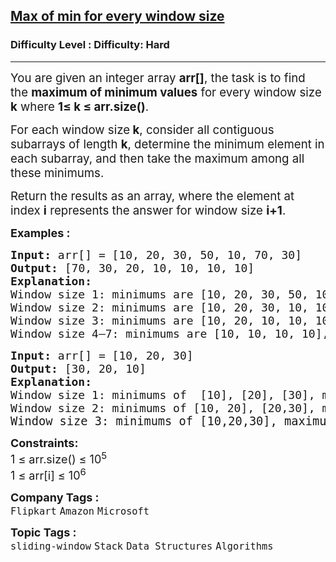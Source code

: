 <h2><a href="https://www.geeksforgeeks.org/problems/maximum-of-minimum-for-every-window-size3453/1?timeMachineDate=2025-09-22">Max of min for every window size</a></h2><h3>Difficulty Level : Difficulty: Hard</h3><hr><div class="problems_problem_content__Xm_eO"><p><span style="font-size: 14pt;">You are given an integer array <strong>arr[]</strong>, the&nbsp;<span style="font-family: -apple-system, BlinkMacSystemFont, 'Segoe UI', Roboto, Oxygen, Ubuntu, Cantarell, 'Open Sans', 'Helvetica Neue', sans-serif;">task is to find the </span><strong style="font-family: -apple-system, BlinkMacSystemFont, 'Segoe UI', Roboto, Oxygen, Ubuntu, Cantarell, 'Open Sans', 'Helvetica Neue', sans-serif;" data-start="338" data-end="367">maximum of minimum values</strong><span style="font-family: -apple-system, BlinkMacSystemFont, 'Segoe UI', Roboto, Oxygen, Ubuntu, Cantarell, 'Open Sans', 'Helvetica Neue', sans-serif;"> for every window size <strong>k</strong> </span><span style="font-family: -apple-system, BlinkMacSystemFont, 'Segoe UI', Roboto, Oxygen, Ubuntu, Cantarell, 'Open Sans', 'Helvetica Neue', sans-serif;">where&nbsp;</span><span style="font-family: -apple-system, BlinkMacSystemFont, 'Segoe UI', Roboto, Oxygen, Ubuntu, Cantarell, 'Open Sans', 'Helvetica Neue', sans-serif;"><strong>1≤ k ≤ arr.size()</strong>.</span></span></p>
<p data-start="416" data-end="592"><span style="font-size: 14pt;">For each window size<strong> k</strong>, consider all contiguous subarrays of length <strong>k</strong>, determine the minimum element in each subarray, and then take the maximum among all these minimums.</span></p>
<p data-start="416" data-end="592"><span style="font-size: 14pt;">Return the results as an array, where the element at index&nbsp;<strong>i</strong> represents the answer for window size <strong>i+1</strong>.</span></p>
<p><span style="font-size: 18px;"><strong>Examples :</strong></span></p>
<pre><span style="font-size: 18px;"><strong>Input: </strong>arr[] = [10, 20, 30, 50, 10, 70, 30]
<strong>Output: </strong>[70, 30, 20, 10, 10, 10, 10] <strong>
Explanation: <br></strong>Window size 1: minimums are [10, 20, 30, 50, 10, 70, 30], maximum of minimums is 70.<br>Window size 2: minimums are [10, 20, 30, 10, 10, 30], maximum of minimums is 30.<br>Window size 3: minimums are [10, 20, 10, 10, 10], maximum of minimums is 20.<br>Window size 4–7: minimums are [10, 10, 10, 10], maximum of minimums is 10.</span></pre>
<pre><span style="font-size: 18px;"><strong>Input: </strong>arr[] = [10, 20, 30]
<strong>Output: </strong>[30, 20, 10]<strong>
Explanation: <br></strong>Window size 1: minimums of  [10], [20], [30], maximum of minimums is 30.<br>Window size 2: minimums of [10, 20], [20,30], maximum of minimums is 20.<br></span><span style="font-size: 14pt;">Window size 3: minimums of [10,20,30], maximum of minimums is 10.</span></pre>
<p><span style="font-size: 18px;"><strong>Constraints:</strong><br>1 ≤ arr.size() ≤ 10<sup>5</sup><br>1 ≤ arr[i] ≤ 10<sup>6</sup></span></p></div><p><span style=font-size:18px><strong>Company Tags : </strong><br><code>Flipkart</code>&nbsp;<code>Amazon</code>&nbsp;<code>Microsoft</code>&nbsp;<br><p><span style=font-size:18px><strong>Topic Tags : </strong><br><code>sliding-window</code>&nbsp;<code>Stack</code>&nbsp;<code>Data Structures</code>&nbsp;<code>Algorithms</code>&nbsp;